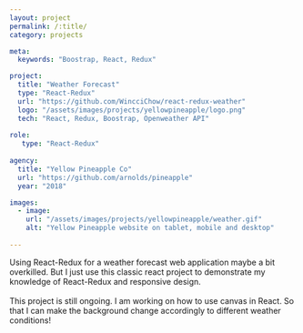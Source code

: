 ```yaml
---
layout: project
permalink: /:title/
category: projects

meta:
  keywords: "Boostrap, React, Redux"

project:
  title: "Weather Forecast"
  type: "React-Redux"
  url: "https://github.com/WincciChow/react-redux-weather"
  logo: "/assets/images/projects/yellowpineapple/logo.png"
  tech: "React, Redux, Boostrap, Openweather API"
  
role:
   type: "React-Redux"
   
agency:
  title: "Yellow Pineapple Co"
  url: "https://github.com/arnolds/pineapple"
  year: "2018"

images:
  - image:
    url: "/assets/images/projects/yellowpineapple/weather.gif"
    alt: "Yellow Pineapple website on tablet, mobile and desktop"
 
---
```

<p>Using React-Redux for a weather forecast web application maybe a bit overkilled. But I just use this classic react project to demonstrate my knowledge of React-Redux and responsive design.
<br><br> This project is still ongoing. I am working on how to use canvas in React. So that I can make the background change accordingly to different weather conditions! </p>

